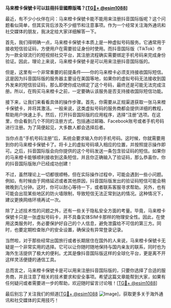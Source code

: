 **马来橙卡保號卡可以註冊抖音國際版嗎？[[TG💪+ @esim1088](https://t.me/s/esim1088)]**

最近，有不少小伙伴在问：马来橙卡保號卡能不能用来注册抖音国际版呢？这个问题看似简单，但其实背后涉及不少细节和注意事项。作为一个经常关注海外通讯和社交媒体的朋友，我决定给大家详细解答一下。

首先，我们得明确一点，马来橙卡保號卡本质上是一种虚拟号码服务。它通常用于接收短信验证码，方便用户在需要验证身份时使用。而抖音国际版（TikTok）作为一款全球流行的短视频社交平台，其注册流程确实需要绑定手机号码来完成身份验证。因此，理论上来说，马来橙卡保號卡是可以用来注册抖音国际版的。

但是，这里有一个非常重要的前提条件——你的马来橙卡必须支持接收国际短信。这是因为抖音国际版的服务器主要设在美国等地，如果你的虚拟号码无法接收到国外发来的短信验证码，那么即使你成功绑定了这个号码，最终还是可能无法完成注册。所以，在购买马来橙卡之前，一定要确认该服务是否支持接收国际短信功能。

接下来，让我们来看看具体的操作步骤。首先，你需要从正规渠道获取一张马来橙卡保號卡，并将其激活。一般来说，这类虚拟号码的服务商都会提供详细的教程，帮助用户快速上手。然后，打开抖音国际版的应用程序，选择“注册”选项。在这里，你会看到几个不同的注册方式，包括通过邮箱、Facebook账号或者手机号码进行注册。为了简便起见，大多数人都会选择后者。

当你点击“手机号码注册”后，系统会要求输入你的手机号码。这时候，你就需要用到你的马来橙卡保號卡了。将卡上的虚拟号码填入相应的位置，并按照提示操作即可。之后，抖音国际版会向你提供的这个号码发送一条包含验证码的短信。如果你的马来橙卡能够顺利接收到这条短信，并且你正确输入了验证码，那么恭喜你，你的抖音国际版账户已经成功创建！

不过，虽然理论上一切都很顺畅，但在实际操作过程中，可能会遇到一些小问题。例如，有时候由于网络延迟或者其他原因，抖音国际版发出的验证码短信可能会稍微晚到几分钟。这时，你可以耐心等待一下，或者联系客服寻求帮助。另外，也有可能会出现某些地区的防火墙限制，导致短信无法正常到达的情况。这种情况下，建议更换网络环境再试一次。

除了上述技术性的问题之外，还有一些关于隐私安全方面的考量。毕竟，马来橙卡保號卡只是一张虚拟号码卡，并不具备实体SIM卡那样的物理安全性。因此，在使用这类服务时，务必要保护好自己的个人信息，避免泄露给不可信的第三方。同时，也要定期检查账户的安全设置，确保没有异常登录记录。

当然啦，对于那些经常出国旅行或者长期居住在国外的人来说，马来橙卡保號卡无疑是一个非常实用的选择。它可以让你随时随地保持与国内亲友的联系，同时也为海外生活提供了极大的便利。尤其是像抖音国际版这样的全球化平台，更是离不开这样灵活便捷的通信工具。

总而言之，马来橙卡保號卡是可以用来注册抖音国际版的，只要你选择了合适的服务商，并且注意了相关的技术要求和安全事项。希望这篇文章能帮到大家，如果有任何疑问或者需要进一步的帮助，欢迎随时留言讨论哦！[[TG💪+ @esim1088](https://t.me/s/esim1088)]

最后别忘了关注我们的频道[[TG💪+ @esim1088](https://t.me/s/esim1088) ![Image](https://i.postimg.cc/4NQfJmqS/Snipaste-2025-05-13-00-14-12.png)]，获取更多关于海外通讯和社交媒体的实用技巧！